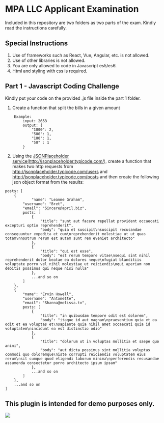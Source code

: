 # MPA LLC Applicant Examination

Included in this repository are two folders as two parts of the exam. Kindly read the instructions carefully.

## Special Instructions
1. Use of frameworks such as React, Vue, Angular, etc. is not allowed.
2. Use of other libraries is not allowed.
3. You are only allowed to code in Javascript es5/es6.
4. Html and styling with css is required.

## Part 1 - Javascript Coding Challenge
Kindly put your code on the provided .js file inside the part 1 folder.

1. Create a function that split the bills in a given amount
```
	Example:
		input: 2653
		output: {
			"1000": 2,
			"500": 1,
			"100": 1,
			"50" : 1
		}
 ```
2. Using the <a href="http://jsonplaceholder.typicode.com/" target="_blank">JSONPlaceholder service(http://jsonplaceholder.typicode.com/)</a>, create a function that makes two 
	 http requests from <a href="http://jsonplaceholder.typicode.com/users" target="_blank">http://jsonplaceholder.typicode.com/users</a> and <a href="http://jsonplaceholder.typicode.com/posts" target="_blank">http://jsonplaceholder.typicode.com/posts</a> 
	 and then create the following json object format from the results:
```
posts: [
	{
	        "name": "Leanne Graham",
		"username": "Bret",
		"email": "Sincere@april.biz",
		posts: [
			{
				"title": "sunt aut facere repellat provident occaecati excepturi optio reprehenderit",
				"body": "quia et suscipit\nsuscipit recusandae consequuntur expedita et cum\nreprehenderit molestiae ut ut quas totam\nnostrum rerum est autem sunt rem eveniet architecto"
			},
			{
				"title": "qui est esse",
				"body": "est rerum tempore vitae\nsequi sint nihil reprehenderit dolor beatae ea dolores neque\nfugiat blanditiis voluptate porro vel nihil molestiae ut reiciendis\nqui aperiam non debitis possimus qui neque nisi nulla"
			},
			...and so on
		]
	},
	{
		"name": "Ervin Howell",
		"username": "Antonette",
		"email": "Shanna@melissa.tv",
		posts: [
			{
				"title": "in quibusdam tempore odit est dolorem",
				"body": "itaque id aut magnam\npraesentium quia et ea odit et ea voluptas et\nsapiente quia nihil amet occaecati quia id voluptatem\nincidunt ea est distinctio odio"
			},
			{
				"title": "dolorum ut in voluptas mollitia et saepe quo animi",
				"body": "aut dicta possimus sint mollitia voluptas commodi quo doloremque\niste corrupti reiciendis voluptatem eius rerum\nsit cumque quod eligendi laborum minima\nperferendis recusandae assumenda consectetur porro architecto ipsum ipsam"
			},
			...and so on
		]
	},
	...and so on
]
```

## This plugin is intended for demo purposes only.
![](https://firebasestorage.googleapis.com/v0/b/github-demo-9415c.appspot.com/o/final.gif?alt=media&token=7e6bec3b-79aa-4a1c-9897-63a262f7d8e7)
